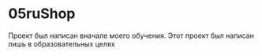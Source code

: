 # 05ruShop
Проект был написан вначале моего обучения.
Этот проект был написан лишь в образовательных целях 
